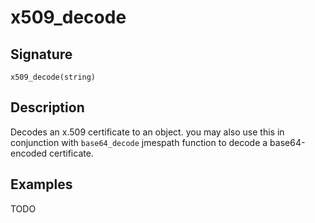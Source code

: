 # x509_decode

## Signature

`x509_decode(string)`

## Description

Decodes an x.509 certificate to an object. you may also use this in conjunction with `base64_decode` jmespath function to decode a base64-encoded certificate.

## Examples

TODO
